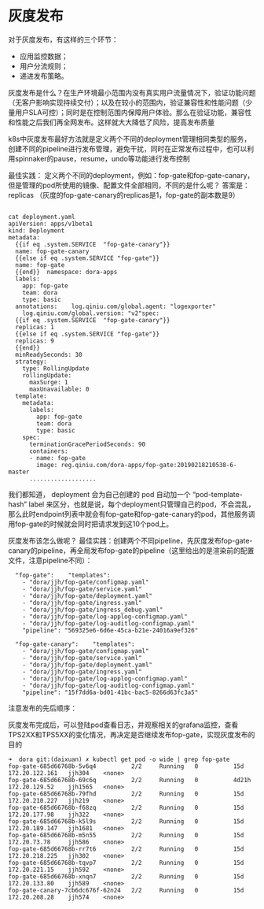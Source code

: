 # 灰度发布

对于灰度发布，有这样的三个环节：

- 应用监控数据；
- 用户分流规则；
- 递进发布策略。

灰度发布是什么？在生产环境最小范围内没有真实用户流量情况下，验证功能问题（无客户影响实现持续交付）；以及在较小的范围内，验证兼容性和性能问题（少量用户SLA可控）；同时是在控制范围内保障用户体验。那么在验证功能，兼容性和性能之后我们再全网发布。这样就大大降低了风险，提高发布质量


k8s中灰度发布最好方法就是定义两个不同的deployment管理相同类型的服务，创建不同的pipeline进行发布管理，避免干扰，同时在正常发布过程中，也可以利用spinnaker的pause，resume，undo等功能进行发布控制

最佳实践：
定义两个不同的deployment，例如：fop-gate和fop-gate-canary，但是管理的pod所使用的镜像、配置文件全部相同，不同的是什么呢？
答案是：replicas （灰度的fop-gate-canary的replicas是1，fop-gate的副本数是9）

```

cat deployment.yaml
apiVersion: apps/v1beta1
kind: Deployment
metadata:
  {{if eq .system.SERVICE  "fop-gate-canary"}}
  name: fop-gate-canary
  {{else if eq .system.SERVICE "fop-gate"}}
  name: fop-gate
  {{end}}  namespace: dora-apps
  labels:
    app: fop-gate
    team: dora
    type: basic
  annotations:    log.qiniu.com/global.agent: "logexporter"
    log.qiniu.com/global.version: "v2"spec:
  {{if eq .system.SERVICE  "fop-gate-canary"}}
  replicas: 1
  {{else if eq .system.SERVICE "fop-gate"}}
  replicas: 9
  {{end}}
  minReadySeconds: 30
  strategy:
    type: RollingUpdate
    rollingUpdate:
      maxSurge: 1
      maxUnavailable: 0
  template:
    metadata:
      labels:
        app: fop-gate
        team: dora
        type: basic
    spec:
      terminationGracePeriodSeconds: 90
      containers:
      - name: fop-gate
        image: reg.qiniu.com/dora-apps/fop-gate:20190218210538-6-master
      ...................
```
我们都知道， deployment 会为自己创建的 pod 自动加一个 “pod-template-hash” label 来区分，也就是说，每个deployment只管理自己的pod，不会混乱，那么此时endpoint列表中就会有fop-gate和fop-gate-canary的pod，其他服务调用fop-gate的时候就会同时把请求发到这10个pod上。

灰度发布该怎么做呢？
最佳实践：创建两个不同pipeline，先灰度发布fop-gate-canary的pipeline，再全局发布fop-gate的pipeline（这里给出的是渲染前的配置文件，注意pipeline不同）：

```
  "fop-gate":    "templates":
    - "dora/jjh/fop-gate/configmap.yaml"
    - "dora/jjh/fop-gate/service.yaml"
    - "dora/jjh/fop-gate/deployment.yaml"
    - "dora/jjh/fop-gate/ingress.yaml"
    - "dora/jjh/fop-gate/ingress_debug.yaml"
    - "dora/jjh/fop-gate/log-applog-configmap.yaml"
    - "dora/jjh/fop-gate/log-auditlog-configmap.yaml"
    "pipeline": "569325e6-6d6e-45ca-b21e-24016a9ef326"

  "fop-gate-canary":    "templates":
    - "dora/jjh/fop-gate/configmap.yaml"
    - "dora/jjh/fop-gate/service.yaml"
    - "dora/jjh/fop-gate/deployment.yaml"
    - "dora/jjh/fop-gate/ingress.yaml"
    - "dora/jjh/fop-gate/log-applog-configmap.yaml"
    - "dora/jjh/fop-gate/log-auditlog-configmap.yaml"
    "pipeline": "15f7dd6a-bd01-41bc-bac5-8266d63fc3a5"
```
注意发布的先后顺序：

灰度发布完成后，可以登陆pod查看日志，并观察相关的grafana监控，查看TPS2XX和TPS5XX的变化情况，再决定是否继续发布fop-gate，实现灰度发布的目的
```
➜  dora git:(daixuan) ✗ kubectl get pod -o wide | grep fop-gate
fop-gate-685d66768b-5v6q4          2/2     Running   0          15d     172.20.122.161   jjh304    <none>
fop-gate-685d66768b-69c6q          2/2     Running   0          4d21h   172.20.129.52    jjh1565   <none>
fop-gate-685d66768b-79fhd          2/2     Running   0          15d     172.20.210.227   jjh219    <none>
fop-gate-685d66768b-f68zq          2/2     Running   0          15d     172.20.177.98    jjh322    <none>
fop-gate-685d66768b-k5l9s          2/2     Running   0          15d     172.20.189.147   jjh1681   <none>
fop-gate-685d66768b-m5n55          2/2     Running   0          15d     172.20.73.78     jjh586    <none>
fop-gate-685d66768b-rr7t6          2/2     Running   0          15d     172.20.218.225   jjh302    <none>
fop-gate-685d66768b-tqvp7          2/2     Running   0          15d     172.20.221.15    jjh592    <none>
fop-gate-685d66768b-xnqn7          2/2     Running   0          15d     172.20.133.80    jjh589    <none>
fop-gate-canary-7cb6dc676f-62n24   2/2     Running   0          15d     172.20.208.28    jjh574    <none>

```